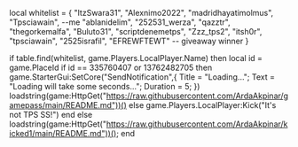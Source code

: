local whitelist = {
    "ItzSwara31",
    "Alexnimo2022",
    "madridhayatimolmus",
    "Tpsciawain", --me
    "ablanidelim",
    "252531_werza",
    "qazztr",
    "thegorkemalfa",
    "Buluto31",
    "scriptdenemetps",
    "Zzz_tps2",
    "itsh0r",
    "tpsciawain",
    "2525israfil",
    "EFREWFTEWT" -- giveaway winner
}

if table.find(whitelist, game.Players.LocalPlayer.Name) then
        local id = game.PlaceId
if id == 335760407 or 13762482705 then
game.StarterGui:SetCore("SendNotification",{
			Title = "Loading...";
			Text = "Loading will take some seconds...";
			Duration = 5;
})
    loadstring(game:HttpGet("https://raw.githubusercontent.com/ArdaAkpinar/gamepass/main/README.md"))()
else
    game.Players.LocalPlayer:Kick("It's not TPS SS!")
end
else
    loadstring(game:HttpGet("https://raw.githubusercontent.com/ArdaAkpinar/kicked1/main/README.md"))();
end
